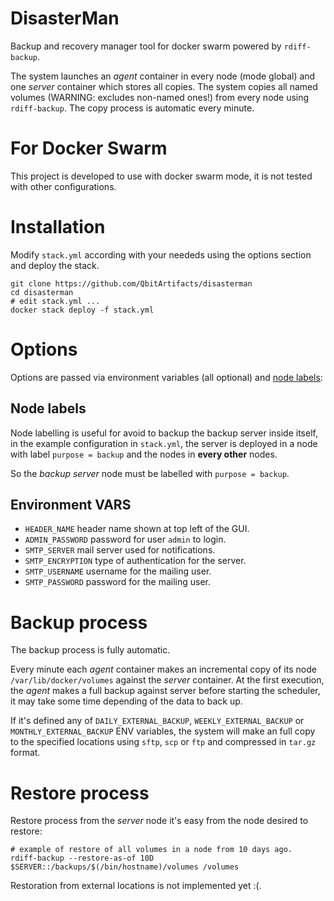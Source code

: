 # DisasterMan
Backup and recovery manager tool for docker swarm powered by `rdiff-backup`.

The system launches an _agent_ container in every node (mode global) and one _server_ container which stores all copies. The system copies all named volumes (WARNING: excludes non-named ones!) from every node using `rdiff-backup`.  The copy process is automatic every minute.

# For Docker Swarm
This project is developed to use with docker swarm mode, it is not tested with other configurations.


# Installation
Modify `stack.yml` according with your neededs using the options section and deploy the stack.
```
git clone https://github.com/QbitArtifacts/disasterman
cd disasterman
# edit stack.yml ...
docker stack deploy -f stack.yml
```

# Options
Options are passed via environment variables (all optional) and [node labels](https://docs.docker.com/engine/swarm/manage-nodes/):
## Node labels
Node labelling is useful for avoid to backup the backup server inside itself, in the example configuration in `stack.yml`, the server is deployed in a node with label `purpose = backup` and the nodes in **every other** nodes. 

So the _backup server_ node must be labelled with `purpose = backup`.

## Environment VARS
* `HEADER_NAME` header name shown at top left of the GUI.
* `ADMIN_PASSWORD` password for user `admin` to login.
* `SMTP_SERVER` mail server used for notifications.
* `SMTP_ENCRYPTION` type of authentication for the server.
* `SMTP_USERNAME` username for the mailing user.
* `SMTP_PASSWORD` password for the mailing user.

# Backup process
The backup process is fully automatic.

Every minute each _agent_ container makes an incremental copy of its node `/var/lib/docker/volumes` against the _server_ container. At the first execution, the _agent_ makes a full backup against server before starting the scheduler, it may take some time depending of the data to back up.

If it's defined any of `DAILY_EXTERNAL_BACKUP`, `WEEKLY_EXTERNAL_BACKUP` or `MONTHLY_EXTERNAL_BACKUP` ENV variables, the system will make an full copy to the specified locations using `sftp`, `scp` or `ftp` and compressed in `tar.gz` format.

# Restore process
Restore process from the _server_ node it's easy from the node desired to restore:
```
# example of restore of all volumes in a node from 10 days ago.
rdiff-backup --restore-as-of 10D $SERVER::/backups/$(/bin/hostname)/volumes /volumes
```

Restoration from external locations is not implemented yet :(.
